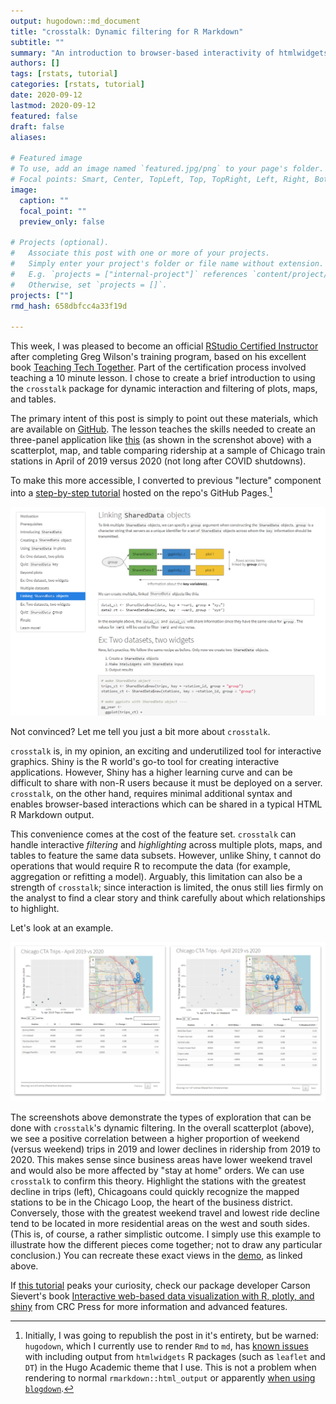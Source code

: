 ```yaml
---
output: hugodown::md_document
title: "crosstalk: Dynamic filtering for R Markdown"
subtitle: ""
summary: "An introduction to browser-based interactivity of htmlwidgets -- no Shiny server required!"
authors: []
tags: [rstats, tutorial]
categories: [rstats, tutorial]
date: 2020-09-12
lastmod: 2020-09-12
featured: false
draft: false
aliases:

# Featured image
# To use, add an image named `featured.jpg/png` to your page's folder.
# Focal points: Smart, Center, TopLeft, Top, TopRight, Left, Right, BottomLeft, Bottom, BottomRight.
image:
  caption: ""
  focal_point: ""
  preview_only: false

# Projects (optional).
#   Associate this post with one or more of your projects.
#   Simply enter your project's folder or file name without extension.
#   E.g. `projects = ["internal-project"]` references `content/project/deep-learning/index.md`.
#   Otherwise, set `projects = []`.
projects: [""]
rmd_hash: 658dbfcc4a33f19d

---
```


This week, I was pleased to become an official [RStudio Certified Instructor](https://education.rstudio.com/trainers) after completing Greg Wilson's training program, based on his excellent book [Teaching Tech Together](http://teachtogether.tech/). Part of the certification process involved teaching a 10 minute lesson. I chose to create a brief introduction to using the `crosstalk` package for dynamic interaction and filtering of plots, maps, and tables.

The primary intent of this post is simply to point out these materials, which are available on [GitHub](https://github.com/emilyriederer/demo-crosstalk). The lesson teaches the skills needed to create an three-panel application like [this](https://emilyriederer.github.io/demo-crosstalk/analysis/demo.html) (as shown in the screnshot above) with a scatterplot, map, and table comparing ridership at a sample of Chicago train stations in April of 2019 versus 2020 (not long after COVID shutdowns).

To make this more accessible, I converted to previous "lecture" component into a [step-by-step tutorial](https://emilyriederer.github.io/demo-crosstalk/tutorial/tutorial-rmd.html) hosted on the repo's GitHub Pages.[^1]

![](tutorial.png)

Not convinced? Let me tell you just a bit more about `crosstalk`.

`crosstalk` is, in my opinion, an exciting and underutilized tool for interactive graphics. Shiny is the R world's go-to tool for creating interactive applications. However, Shiny has a higher learning curve and can be difficult to share with non-R users because it must be deployed on a server. `crosstalk`, on the other hand, requires minimal additional syntax and enables browser-based interactions which can be shared in a typical HTML R Markdown output.

This convenience comes at the cost of the feature set. `crosstalk` can handle interactive *filtering* and *highlighting* across multiple plots, maps, and tables to feature the same data subsets. However, unlike Shiny, t cannot do operations that would require R to recompute the data (for example, aggregation or refitting a model). Arguably, this limitation can also be a strength of `crosstalk`; since interaction is limited, the onus still lies firmly on the analyst to find a clear story and think carefully about which relationships to highlight.

Let's look at an example.

![](comparison.png)

The screenshots above demonstrate the types of exploration that can be done with `crosstalk`'s dynamic filtering. In the overall scatterplot (above), we see a positive correlation between a higher proportion of weekend (versus weekend) trips in 2019 and lower declines in ridership from 2019 to 2020. This makes sense since business areas have lower weekend travel and would also be more affected by "stay at home" orders. We can use `crosstalk` to confirm this theory. Highlight the stations with the greatest decline in trips (left), Chicagoans could quickly recognize the mapped stations to be in the Chicago Loop, the heart of the business district. Conversely, those with the greatest weekend travel and lowest ride decline tend to be located in more residential areas on the west and south sides. (This is, of course, a rather simplistic outcome. I simply use this example to illustrate how the different pieces come together; not to draw any particular conclusion.) You can recreate these exact views in the [demo](https://emilyriederer.github.io/demo-crosstalk/analysis/demo.html), as linked above.

If [this tutorial](https://emilyriederer.github.io/demo-crosstalk/tutorial/tutorial-rmd.html) peaks your curiosity, check our package developer Carson Sievert's book [Interactive web-based data visualization with R, plotly, and shiny](https://plotly-r.com/index.html) from CRC Press for more information and advanced features.

[^1]: Initially, I was going to republish the post in it's entirety, but be warned: `hugodown`, which I currently use to render `Rmd` to `md`, has [known issues](https://github.com/r-lib/hugodown/issues/36) with including output from `htmlwidgets` R packages (such as `leaflet` and `DT`) in the Hugo Academic theme that I use. This is not a problem when rendering to normal `rmarkdown::html_output` or apparently [when using `blogdown`](https://github.com/rstudio/blogdown/issues/7).

